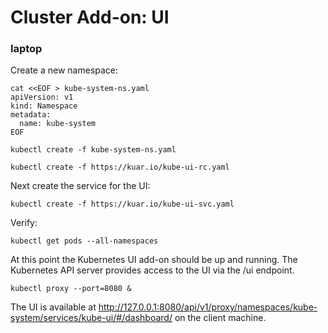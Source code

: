 # Cluster Add-on: UI

### laptop

Create a new namespace:

```
cat <<EOF > kube-system-ns.yaml
apiVersion: v1
kind: Namespace
metadata:
  name: kube-system
EOF
```

```
kubectl create -f kube-system-ns.yaml
```

```
kubectl create -f https://kuar.io/kube-ui-rc.yaml
```

Next create the service for the UI:

```
kubectl create -f https://kuar.io/kube-ui-svc.yaml
```

Verify:

```
kubectl get pods --all-namespaces
```

At this point the Kubernetes UI add-on should be up and running. The Kubernetes API server provides access to the UI via the /ui endpoint.

```
kubectl proxy --port=8080 &
```

The UI is available at http://127.0.0.1:8080/api/v1/proxy/namespaces/kube-system/services/kube-ui/#/dashboard/ on the client machine.
